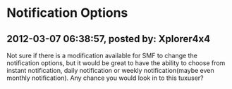# Notification Options

## 2012-03-07 06:38:57, posted by: Xplorer4x4

Not sure if there is a modification available for SMF to change the notification options, but it would be great to have the ability to choose from instant notification, daily notification or weekly notification(maybe even monthly notification). Any chance you would look in to this tuxuser?